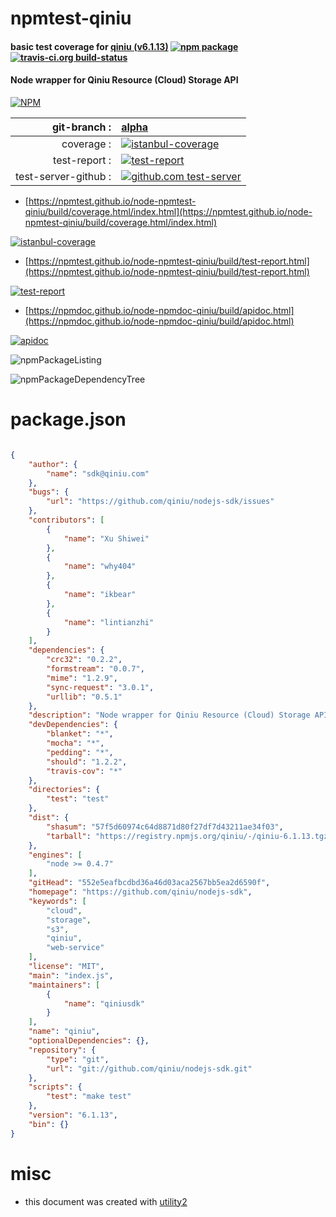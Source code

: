 # npmtest-qiniu

#### basic test coverage for  [qiniu (v6.1.13)](https://github.com/qiniu/nodejs-sdk)  [![npm package](https://img.shields.io/npm/v/npmtest-qiniu.svg?style=flat-square)](https://www.npmjs.org/package/npmtest-qiniu) [![travis-ci.org build-status](https://api.travis-ci.org/npmtest/node-npmtest-qiniu.svg)](https://travis-ci.org/npmtest/node-npmtest-qiniu)

#### Node wrapper for Qiniu Resource (Cloud) Storage API

[![NPM](https://nodei.co/npm/qiniu.png?downloads=true&downloadRank=true&stars=true)](https://www.npmjs.com/package/qiniu)

| git-branch : | [alpha](https://github.com/npmtest/node-npmtest-qiniu/tree/alpha)|
|--:|:--|
| coverage : | [![istanbul-coverage](https://npmtest.github.io/node-npmtest-qiniu/build/coverage.badge.svg)](https://npmtest.github.io/node-npmtest-qiniu/build/coverage.html/index.html)|
| test-report : | [![test-report](https://npmtest.github.io/node-npmtest-qiniu/build/test-report.badge.svg)](https://npmtest.github.io/node-npmtest-qiniu/build/test-report.html)|
| test-server-github : | [![github.com test-server](https://npmtest.github.io/node-npmtest-qiniu/GitHub-Mark-32px.png)](https://npmtest.github.io/node-npmtest-qiniu/build/app/index.html) | | build-artifacts : | [![build-artifacts](https://npmtest.github.io/node-npmtest-qiniu/glyphicons_144_folder_open.png)](https://github.com/npmtest/node-npmtest-qiniu/tree/gh-pages/build)|

- [https://npmtest.github.io/node-npmtest-qiniu/build/coverage.html/index.html](https://npmtest.github.io/node-npmtest-qiniu/build/coverage.html/index.html)

[![istanbul-coverage](https://npmtest.github.io/node-npmtest-qiniu/build/screenCapture.buildCi.browser.%252Ftmp%252Fbuild%252Fcoverage.lib.html.png)](https://npmtest.github.io/node-npmtest-qiniu/build/coverage.html/index.html)

- [https://npmtest.github.io/node-npmtest-qiniu/build/test-report.html](https://npmtest.github.io/node-npmtest-qiniu/build/test-report.html)

[![test-report](https://npmtest.github.io/node-npmtest-qiniu/build/screenCapture.buildCi.browser.%252Ftmp%252Fbuild%252Ftest-report.html.png)](https://npmtest.github.io/node-npmtest-qiniu/build/test-report.html)

- [https://npmdoc.github.io/node-npmdoc-qiniu/build/apidoc.html](https://npmdoc.github.io/node-npmdoc-qiniu/build/apidoc.html)

[![apidoc](https://npmdoc.github.io/node-npmdoc-qiniu/build/screenCapture.buildCi.browser.%252Ftmp%252Fbuild%252Fapidoc.html.png)](https://npmdoc.github.io/node-npmdoc-qiniu/build/apidoc.html)

![npmPackageListing](https://npmtest.github.io/node-npmtest-qiniu/build/screenCapture.npmPackageListing.svg)

![npmPackageDependencyTree](https://npmtest.github.io/node-npmtest-qiniu/build/screenCapture.npmPackageDependencyTree.svg)



# package.json

```json

{
    "author": {
        "name": "sdk@qiniu.com"
    },
    "bugs": {
        "url": "https://github.com/qiniu/nodejs-sdk/issues"
    },
    "contributors": [
        {
            "name": "Xu Shiwei"
        },
        {
            "name": "why404"
        },
        {
            "name": "ikbear"
        },
        {
            "name": "lintianzhi"
        }
    ],
    "dependencies": {
        "crc32": "0.2.2",
        "formstream": "0.0.7",
        "mime": "1.2.9",
        "sync-request": "3.0.1",
        "urllib": "0.5.1"
    },
    "description": "Node wrapper for Qiniu Resource (Cloud) Storage API",
    "devDependencies": {
        "blanket": "*",
        "mocha": "*",
        "pedding": "*",
        "should": "1.2.2",
        "travis-cov": "*"
    },
    "directories": {
        "test": "test"
    },
    "dist": {
        "shasum": "57f5d60974c64d8871d80f27df7d43211ae34f03",
        "tarball": "https://registry.npmjs.org/qiniu/-/qiniu-6.1.13.tgz"
    },
    "engines": [
        "node >= 0.4.7"
    ],
    "gitHead": "552e5eafbcdbd36a46d03aca2567bb5ea2d6590f",
    "homepage": "https://github.com/qiniu/nodejs-sdk",
    "keywords": [
        "cloud",
        "storage",
        "s3",
        "qiniu",
        "web-service"
    ],
    "license": "MIT",
    "main": "index.js",
    "maintainers": [
        {
            "name": "qiniusdk"
        }
    ],
    "name": "qiniu",
    "optionalDependencies": {},
    "repository": {
        "type": "git",
        "url": "git://github.com/qiniu/nodejs-sdk.git"
    },
    "scripts": {
        "test": "make test"
    },
    "version": "6.1.13",
    "bin": {}
}
```



# misc
- this document was created with [utility2](https://github.com/kaizhu256/node-utility2)
